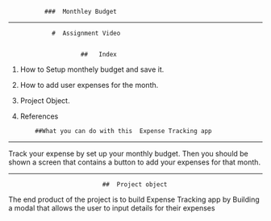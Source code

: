       
                    
              ###  Monthley Budget 
   _________________________________________________________________________             
                
                #  Assignment Video  
                     
   
                        ##   Index  
                     
   1. How to  Setup monthely budget and save it.
   
   2.  How to add user  expenses for the month.
   
   3.  Project Object.
   
   4.  References
   
 
               ##What you can do with this  Expense Tracking app 
__________________________________________________________________________________________________

             
  Track your expense by set up your monthly budget. 
  Then you should be shown a screen that contains a button to add your expenses for that month.

_____________________________________________________________________________________________________
                              ##  Project object 
The end product of the project is to build Expense Tracking app by 
Building  a modal that allows the user to input details for their expenses
